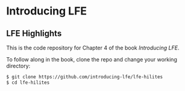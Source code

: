 # Introducing LFE

## LFE Highlights

This is the code repository for Chapter 4 of the book *Introducing LFE*.

To follow along in the book, clone the repo and change your working directory:

```bash
$ git clone https://github.com/introducing-lfe/lfe-hilites
$ cd lfe-hilites
```
